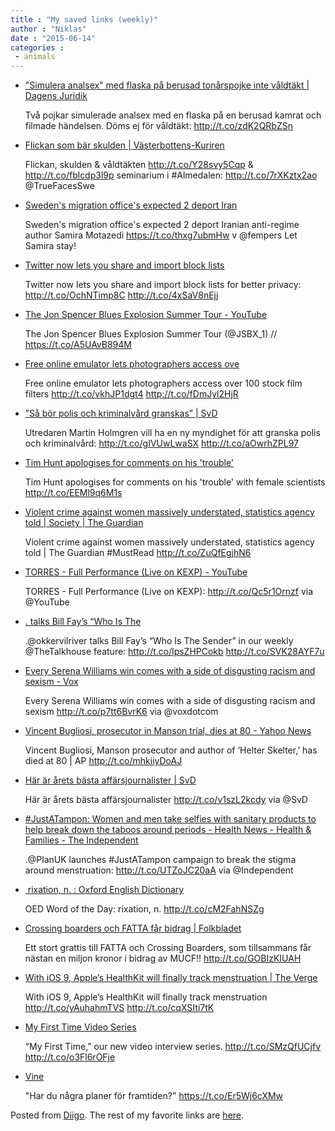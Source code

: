 ```yaml
---
title : "My saved links (weekly)"
author : "Niklas"
date : "2015-06-14"
categories : 
 - animals
---
```


- ["Simulera analsex" med flaska på berusad tonårspojke inte våldtäkt | Dagens Juridik](http://www.dagensjuridik.se/2015/05/simulera-analsex-med-flaska-pa-berusad-tonarspojke-inte-valdtakt)
    
    Två pojkar simulerade analsex med en flaska på en berusad kamrat och filmade händelsen. Döms ej för våldtäkt: http://t.co/zdK2QRbZSn
    
- [Flickan som bär skulden | Västerbottens-Kuriren](http://www.vk.se/1467437/flickan-som-bar-skulden)
    
    Flickan, skulden & våldtäkten http://t.co/Y28svy5Cqp & http://t.co/fblcdp3l9p seminarium i #Almedalen: http://t.co/7rXKztx2ao @TrueFacesSwe
    
    
- [Sweden's migration office's expected 2 deport Iran](https://feministisktperspektiv.se/2015/06/09/kritiserar-migrationsverket-avvisas/)
    
    Sweden's migration office's expected 2 deport Iranian anti-regime author Samira Motazedi https://t.co/thxg7ubmHw v @fempers Let Samira stay!
    
- [Twitter now lets you share and import block lists](http://lifehac.kr/QTIypey)
    
    Twitter now lets you share and import block lists for better privacy: http://t.co/OchNTimp8C http://t.co/4xSaV8nEjj
    
- [The Jon Spencer Blues Explosion Summer Tour - YouTube](https://www.youtube.com/watch?v=ytWV_CWlv4g)
    
    The Jon Spencer Blues Explosion Summer Tour (@JSBX\_1) // https://t.co/A5UAvB894M
    
- [Free online emulator lets photographers access ove](http://tnw.me/jc7chYs)
    
    Free online emulator lets photographers access over 100 stock film filters http://t.co/vkhJP1dgt4 http://t.co/fDmJyl2HjR
    
- [”Så bör polis och kriminalvård granskas” | SvD](http://www.svd.se/sa-bor-polis-och-kriminalvard-granskas/om/debatt)
    
    Utredaren Martin Holmgren vill ha en ny myndighet för att granska polis och kriminalvård: http://t.co/gIVUwLwaSX http://t.co/aOwrhZPL97
    
- [Tim Hunt apologises for comments on his 'trouble'](http://trib.al/oVb0NnH)
    
    Tim Hunt apologises for comments on his 'trouble' with female scientists http://t.co/EEMl9q6M1s
    
- [Violent crime against women massively understated, statistics agency told | Society | The Guardian](http://www.theguardian.com/society/2015/jun/09/violent-against-women-massively-understated-statistics-agency-told)
    
    Violent crime against women massively understated, statistics agency told | The Guardian #MustRead http://t.co/ZuQfEgjhN6
    
    
- [TORRES - Full Performance (Live on KEXP) - YouTube](https://www.youtube.com/watch?v=cQU9yDuBEdE&feature=youtu.be&a)
    
    TORRES - Full Performance (Live on KEXP): http://t.co/Qc5r1Ornzf via @YouTube
    
- [. talks Bill Fay’s “Who Is The](http://po.st/scms/OrMCe04Lcp0lOFmbYkK7TA726i9OSnJCtHoEdU4Lcg/8hCUPX)
    
    .@okkervilriver talks Bill Fay’s “Who Is The Sender” in our weekly @TheTalkhouse feature: http://t.co/lpsZHPCokb http://t.co/SVK28AYF7u
    
- [Every Serena Williams win comes with a side of disgusting racism and sexism - Vox](http://www.vox.com/2015/3/11/8189679/serena-williams-indian-wells-racism)
    
    Every Serena Williams win comes with a side of disgusting racism and sexism http://t.co/p7tt6BvrK6 via @voxdotcom
    
- [Vincent Bugliosi, prosecutor in Manson trial, dies at 80 - Yahoo News](http://news.yahoo.com/vincent-bugliosi-prosecutor-manson-trial-dies-80-054033690.html)
    
    Vincent Bugliosi, Manson prosecutor and author of ‘Helter Skelter,’ has died at 80 | AP http://t.co/mhkiiyDoAJ
    
- [Här är årets bästa affärsjournalister | SvD](http://www.svd.se/har-ar-arets-basta-affarsjournalister)
    
    Här är årets bästa affärsjournalister http://t.co/v1szL2kcdy via @SvD
    
- [#JustATampon: Women and men take selfies with sanitary products to help break down the taboos around periods - Health News - Health & Families - The Independent](http://www.independent.co.uk/life-style/health-and-families/health-news/justatampon-women-and-men-take-selfies-with-sanitary-products-to-help-break-down-the-taboos-around-periods-10305252.html)
    
    .@PlanUK launches #JustATampon campaign to break the stigma around menstruation: http://t.co/UTZoJC20aA via @Independent
    
    
- [ rixation, n. : Oxford English Dictionary](http://www.oed.com/view/Entry/166482)
    
    OED Word of the Day: rixation, n. http://t.co/cM2FahNSZg
    
- [Crossing boarders och FATTA får bidrag | Folkbladet](http://www.folkbladet.nu/1482916/crossing-boarders-och-fatta-far-bidrag)
    
    Ett stort grattis till FATTA och Crossing Boarders, som tillsammans får nästan en miljon kronor i bidrag av MUCF!! http://t.co/GOBIzKIUAH
    
- [With iOS 9, Apple’s HealthKit will finally track menstruation | The Verge](http://www.theverge.com/2015/6/8/8733043/apple-period-menstruation-healthkit-wwdc-2015?utm_campaign=theverge&utm_content=chorus&utm_medium=social&utm_source=twitter)
    
    With iOS 9, Apple’s HealthKit will finally track menstruation http://t.co/yAuhahmTVS http://t.co/cqXSIti7tK
    
- [My First Time Video Series](http://www.theparisreview.org/myfirsttime)
    
    “My First Time,” our new video interview series. http://t.co/SMzQfUCjfv http://t.co/o3Fl6rOFje
    
- [Vine](https://vine.co/v/ehAXvie9xuM)
    
    "Har du några planer för framtiden?" https://t.co/Er5Wj6cXMw
    

Posted from [Diigo](https://www.diigo.com). The rest of my favorite links are [here](https://www.diigo.com/user/npivic).
